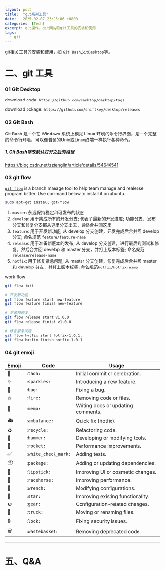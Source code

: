 ```yaml
---
layout: post
title:  "git系列工具"
date:   2025-02-07 23:15:06 +0800
categories: [Tech]
excerpt: git操作、git网站和git工具的安装和使用
tags:
  - git
---
```


git相关工具的安装和使用，如 `Git Bash`,`GitDesktop`等。


# 二、git 工具
### 01 Git Desktop

download code: `https://github.com/desktop/desktop/tags`

download pckage: `https://github.com/shiftkey/desktop/releases`

### 02 Git Bash
Git Bash 是一个在 Windows 系统上模拟 Linux 环境的命令行界面，是一个完整的命令行环境，可以像普通的Unix或Linux终端一样执行各种命令。
##### 1. Git Bash修改默认打开之后的路径
https://blog.csdn.net/zzfenglin/article/details/54646541

### 03 git flow
[`git flow`](https://www.runoob.com/git/git-flow.html) is a branch manage tool to help team manage and realease program better. Use command below to install it on ubuntu.
```bash
sudo apt-get install git-flow
```
1. `master`: 永远保持稳定和可发布的状态
2. `develop`: 用于集成所有的开发分支; 代表了最新的开发进度; 功能分支、发布分支和修复分支都从这里分支出去，最终合并回这里
3. `feature`: 用于开发新功能; 从 develop 分支创建，开发完成后合并回 develop 分支; 命名规范 `feature/feature-name`
4. `release`: 用于准备新版本的发布; 从 develop 分支创建，进行最后的测试和修复，然后合并回 develop 和 master 分支，并打上版本标签; 命名规范`release/release-name`
5. `hotfix`: 用于修复紧急问题; 从 master 分支创建，修复完成后合并回 master 和 develop 分支，并打上版本标签; 命名规范`hotfix/hotfix-name`

work flow
```bash
git flow init

# 开发新功能
git flow feature start new-feature 
git flow feature finish new-feature

# 测试和修复
git flow release start v1.0.0 
git flow release finish v1.0.0

# 修复紧急问题
git flow hotfix start hotfix-1.0.1.
git flow hotfix finish hotfix-1.0.1
```

### 04 git emoji

|Emoji|Code|Usage|
|---|---|---|
|🎉|`:tada:     `| Initial commit or celebration.|
|✨|`:sparkles: `| Introducing a new feature.|
|🐛|`:bug:      `| Fixing a bug.|
|🔥|`:fire:     `| Removing code or files.|
|📝|`:memo:     `| Writing docs or updating comments.|
|🚑|`:ambulance:`| Quick fix (hotfix).|
|♻️ |`:recycle:`  |Refactoring code.|
|🔨|`:hammer:`   | Developing or modifying tools.|
|🚀|`:rocket:`   | Performance improvements.|
|✅|`:white_check_mark:`	|Adding tests.|
|📦|`:package:`	  | Adding or updating dependencies.|
|💄|`:lipstick:`	| Improving UI or cosmetic changes.|
|🐎|`:racehorse:`	| Improving performance.|
|🔧|`:wrench:`	  | Modifying configurations.|
|🌟|`:star:`	    | Improving existing functionality.|
|⚙️ |`:gear:`      | Configuration-related changes.|
|🚚|`:truck:`   	| Moving or renaming files.|
|🔒|`:lock:`	    |Fixing security issues. |
|🗑️|`:wastebasket:`|	Removing deprecated code.|

---

# 五、Q&A
